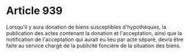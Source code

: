 # Article 939

Lorsqu'il y aura donation de biens susceptibles d'hypothèques, la publication des actes contenant la donation et l'acceptation, ainsi que la notification de l'acceptation qui aurait eu lieu par acte séparé, devra être faite au service chargé de la publicité foncière de la situation des biens.
